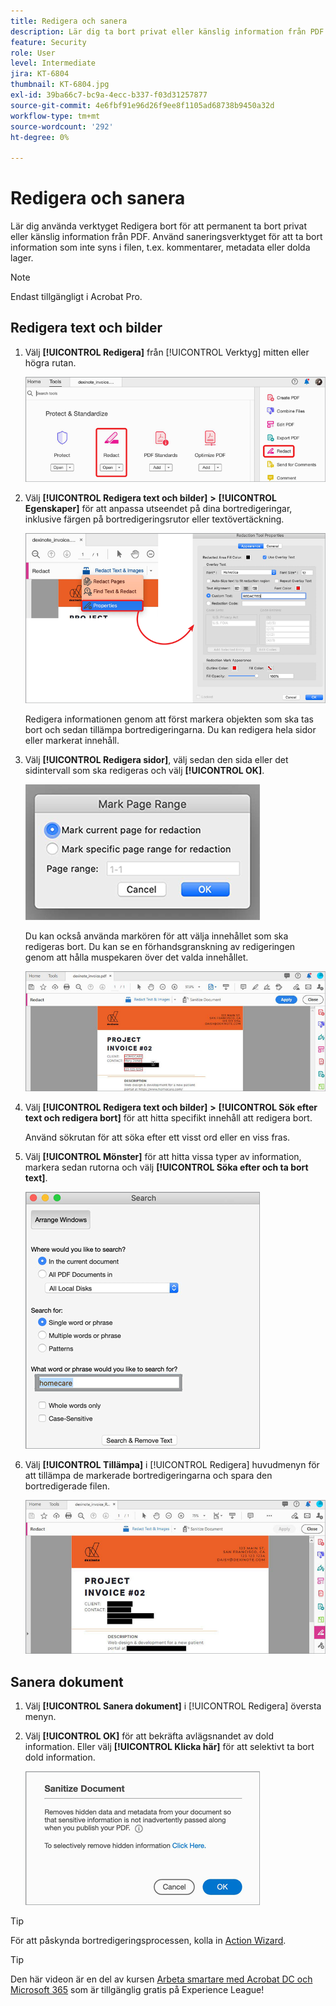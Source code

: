 ```yaml
---
title: Redigera och sanera
description: Lär dig ta bort privat eller känslig information från PDF permanent
feature: Security
role: User
level: Intermediate
jira: KT-6804
thumbnail: KT-6804.jpg
exl-id: 39ba66c7-bc9a-4ecc-b337-f03d31257877
source-git-commit: 4e6fbf91e96d26f9ee8f1105ad68738b9450a32d
workflow-type: tm+mt
source-wordcount: '292'
ht-degree: 0%

---
```


# Redigera och sanera

Lär dig använda verktyget Redigera bort för att permanent ta bort privat eller känslig information från PDF. Använd saneringsverktyget för att ta bort information som inte syns i filen, t.ex. kommentarer, metadata eller dolda lager.

>[!NOTE]
>
>Endast tillgängligt i Acrobat Pro.

## Redigera text och bilder

1. Välj **[!UICONTROL Redigera]** från [!UICONTROL Verktyg] mitten eller högra rutan.

   ![Redigera steg 1](../assets/Redact_1.png)

1. Välj **[!UICONTROL Redigera text och bilder]** **>** **[!UICONTROL Egenskaper]** för att anpassa utseendet på dina bortredigeringar, inklusive färgen på bortredigeringsrutor eller textövertäckning.

   ![Redigera steg 2](../assets/Redact_2.png)

   Redigera informationen genom att först markera objekten som ska tas bort och sedan tillämpa bortredigeringarna. Du kan redigera hela sidor eller markerat innehåll.

1. Välj **[!UICONTROL Redigera sidor]**, välj sedan den sida eller det sidintervall som ska redigeras och välj **[!UICONTROL OK]**.

   ![Redigera steg 4](../assets/Redact_3.png)

   Du kan också använda markören för att välja innehållet som ska redigeras bort. Du kan se en förhandsgranskning av redigeringen genom att hålla muspekaren över det valda innehållet.

   ![Redigera steg 5a](../assets/Redact_4.png)

1. Välj **[!UICONTROL Redigera text och bilder]** **>** **[!UICONTROL Sök efter text och redigera bort]** för att hitta specifikt innehåll att redigera bort.

   Använd sökrutan för att söka efter ett visst ord eller en viss fras.

1. Välj **[!UICONTROL Mönster]** för att hitta vissa typer av information, markera sedan rutorna och välj **[!UICONTROL Söka efter och ta bort text]**.

   ![Redigera steg 5b](../assets/Redact_5.png)

1. Välj **[!UICONTROL Tillämpa]** i [!UICONTROL Redigera] huvudmenyn för att tillämpa de markerade bortredigeringarna och spara den bortredigerade filen.

   ![Redigera steg 6](../assets/Redact_6.png)

## Sanera dokument

1. Välj **[!UICONTROL Sanera dokument]** i [!UICONTROL Redigera] översta menyn.

1. Välj **[!UICONTROL OK]** för att bekräfta avlägsnandet av dold information. Eller välj **[!UICONTROL Klicka här]** för att selektivt ta bort dold information.

   ![Sanera steg 2](../assets/Redact_7.png)

>[!TIP]
>
>För att påskynda bortredigeringsprocessen, kolla in [Action Wizard](../advanced-tasks/action.md).

>[!TIP]
>
>Den här videon är en del av kursen [Arbeta smartare med Acrobat DC och Microsoft 365](https://experienceleague.adobe.com/?recommended=Acrobat-U-1-2021.microsoft365) som är tillgänglig gratis på Experience League!
